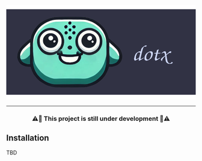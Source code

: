 <div align="center">
    <p>
        <picture>
            <img alt="test" src="./docs/assets/logo.svg">
        </picture>
    </p>
    <hr>
    <p>
        <h3>⚠️🚧 This project is still under development 🚧⚠️<h3>
    </p>
</div>

## Installation

TBD
